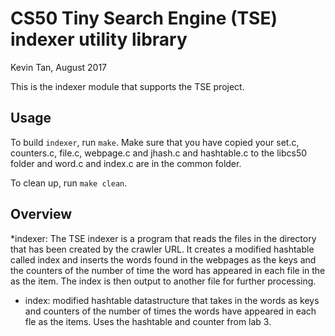 # CS50 Tiny Search Engine (TSE) indexer utility library

Kevin Tan, August 2017

This is the indexer module that supports the TSE project. 

## Usage

To build `indexer`, run `make`. Make sure that you have copied your set.c, counters.c, file.c, webpage.c and jhash.c and hashtable.c to the libcs50 folder and word.c and index.c are in the common folder. 

To clean up, run `make clean`.

## Overview

 *indexer: The TSE indexer is a program that reads the files in the directory that has been created by the crawler URL. It creates a modified hashtable called index and inserts the words found in the webpages as the keys and the counters of the number of time the word has appeared in each file in the as the item. The index is then output to another file for further processing.
 * index: modified hashtable datastructure that takes in the words as keys and counters of the number of times the words have appeared in each fle as the items. Uses the hashtable and counter from lab 3.